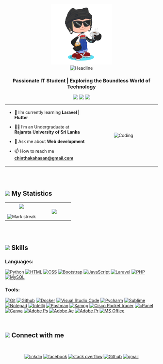 <div align=center>
	<img src="https://raw.githubusercontent.com/AhmedFathyDev/AhmedFathyDev/main/GitHub.png" alt="GitHub Octocat Drinking a Cup of Coffee" height="200">
</div>
<div align=center>
	<img src="https://readme-typing-svg.herokuapp.com?color=%236FDA44&size=32&center=true&vCenter=true&width=600&height=50&lines=Hi+there+I'm+Hasan+Chinthaka+%F0%9F%91%8B;ICT+Student;Laravel+Developer;Back-End+Developer;" alt="Headline" />
</div>
<h3 align="center">Passionate IT Student | Exploring the Boundless World of Technology</h3>
<p align="center">
  <img src="https://img.shields.io/badge/Focus-Web%20Development-brightgreen" />
  <img src="https://img.shields.io/badge/Lives-Sri%20Lanka-success" />
  <img src="https://img.shields.io/badge/Languages-English%20%26%20Sinhala-brightgreen" />
</p>

<table align="center">
<tr border="none">
<td width="55%" align="left">
  
- 🌱 I’m currently learning **Laravel | Flutter**

- 🧑‍🎓 I’m an Undergraduate at **Rajarata University of Sri Lanka**

- 💬 Ask me about **Web development**

- 📫 How to reach me **chinthakahasan@gmail.com**


</td>
<td width="45%" align="center">

  <img align="center" alt="Coding" width="450" src="https://repository-images.githubusercontent.com/588181932/e36ec678-7984-4cdd-8e4c-a3932772ff8e">

  
  </td>
</tr>
</table>

<br><br>

## <img src="https://media.giphy.com/media/iY8CRBdQXODJSCERIr/giphy.gif" width="35"> My Statistics
<p align="center">
<table align="center">
<tr border="none">
<td width="50%" align="center">
  
  <img  align="center"  src="https://github-readme-stats.vercel.app/api?username=HasanChinthaka&theme=dark&show_icons=true&count_private=true" />
  <br></br>
  <img  title="🔥 Get streak stats for your profile at git.io/streak-stats" alt="Mark streak" src="https://github-readme-streak-stats.herokuapp.com/?user=HasanChinthaka&theme=dark&hide_border=false" /> 
</td>
<td width="50%" align="center">

  <img  align="center"  src="https://github-readme-stats.anuraghazra1.vercel.app/api/top-langs/?username=HasanChinthaka&theme=dark&hide_border=false&no-bg=true&no-frame=true&langs_count=10"/>
  
  </td>
</tr>
</table>

<br><br>

## <img src="https://media2.giphy.com/media/QssGEmpkyEOhBCb7e1/giphy.gif?cid=ecf05e47a0n3gi1bfqntqmob8g9aid1oyj2wr3ds3mg700bl&rid=giphy.gif" width ="25"><b> Skills</b>
<h3>Languages:</h3>
<p>
	<a href="#"><img alt="Python" src="https://img.shields.io/badge/Python-blue.svg?logo=python&logoColor=white"></a>
	<a href="#"><img alt="HTML" src="https://img.shields.io/badge/HTML%20-%23E34F26.svg?logo=html5&logoColor=white"></a>
	<a href="#"><img alt="CSS" src="https://img.shields.io/badge/CSS%20-%231572B6.svg?logo=css3&logoColor=white"></a>
	<a href="#"><img alt="Bootstrap" src="https://img.shields.io/badge/Bootstrap-563D7C?logo=bootstrap&logoColor=white"></a>
    	<a href="#"><img alt="JavaScript" src="https://img.shields.io/badge/JavaScript%20-%23F7DF1E.svg?logo=javascript&logoColor=black"></a>
	<a href="#"><img alt="Laravel" src="https://img.shields.io/badge/Laravel-orange.svg?logo=laravel&logoColor=white"></a>
	<a href="#"><img alt="PHP" src="https://img.shields.io/badge/PHP-purple.svg?logo=php&logoColor=white"></a>
	<a href="#"><img alt="MySQL" src="https://img.shields.io/badge/MySQL-blue.svg?logo=MySQL&logoColor=white"></a> 
</p>
<h3>Tools:</h3>
<p>
	<a href="#"><img alt="Git" src="https://img.shields.io/badge/Git%20-%23F05033.svg?logo=git&logoColor=white"></a>
	<a href="#"><img alt="Github" src="https://img.shields.io/badge/GitHub-purple.svg?logo=github&logoColor=white"></a>
	<a href="#"><img alt="Docker" src="https://img.shields.io/badge/Docker-blue.svg?logo=docker&logoColor=white"></a>
	<a href="#"><img alt="Visual Studio Code" src="https://img.shields.io/badge/Visual%20Studio%20Code-0078d7.svg?logo=visual-studio-code&logoColor=white"></a>
	<a href="#"><img alt="Pycharm" src="https://img.shields.io/badge/pycharm-143?logo=pycharm&logoColor=black&color=green&labelColor=green"></a>
	<a href="#"><img alt="Sublime" src="https://img.shields.io/badge/sublime_text-%23575757.svg?logo=sublime-text&logoColor=important"></a>
	<a href="#"><img alt="Notepad" src="https://img.shields.io/badge/Notepad++-90E59A.svg?logo=notepad%2B%2B&logoColor=black"></a>	
	<a href="#"><img alt="Intellij" src="https://img.shields.io/badge/IntelliJ&nbsp;IDEA-000000.svg?logo=intellij-idea&logoColor=white"></a>
	<a href="#"><img alt="Postman" src="https://img.shields.io/badge/Postman-orange.svg?logo=postman&logoColor=white"></a>	
	<a href="#"><img alt="Xampp" src="https://img.shields.io/badge/Xampp-%23d75224.svg?logo=xampp&logoColor=white"></a>
	<a href="#"><img alt="Cisco Packet tracer" src="https://img.shields.io/badge/CISCO_Packet_Tracer-%23005365.svg?logo=cisco&logoColor=white"></a>
 	<a href="#"><img alt="cPanel" src="https://img.shields.io/badge/cPanel-orange.svg?logo=cpanel&logoColor=white"></a>
	<a href="#"><img alt="Canva" src="https://img.shields.io/badge/Canva-%20%235c44e8.svg?logo=canva&logoColor=white"></a>
	<a href="#"><img alt="Adobe Ps" src="https://img.shields.io/badge/Photoshop-%20%20%2308253c.svg?logo=adobe%20photoshop&logoColor=white"></a> 	
 	<a href="#"><img alt="Adobe Ae" src="https://img.shields.io/badge/After_Effects-%20%20%231e0242.svg?logo=adobe%20after%20effects&logoColor=white"></a>
 	<a href="#"><img alt="Adobe Pr" src="https://img.shields.io/badge/Premiere%20Pro-%20%20%231e0242.svg?logo=adobe%20premiere%20pro&logoColor=white"></a>
	<a href="#"><img alt="MS Office" src="https://img.shields.io/badge/Microsoft%20Office-%20%23da3801.svg?logo=Microsoft&logoColor=white"></a>
</p>
<br>

## <img src="https://media.giphy.com/media/v1.Y2lkPTc5MGI3NjExcWdobTI0cXB3bDUwOGk5djYxaDM4NXAwMXk2cW0yamtvNmEza3d4ciZlcD12MV9pbnRlcm5hbF9naWZfYnlfaWQmY3Q9cw/iR7NJTI6f9Yq173Qys/giphy.gif" width="35"><b> Connect with me</b>

<br>
<p align="center">
<a href="https://linkedin.com/in/hasan-chinthaka" target="blank"><img src="https://img.shields.io/badge/Linkdin-%20%231469c7.svg?logo=linkedin&logoColor=white" alt="linkdin"/></a>
<a href="https://www.facebook.com/profile.php?id=61552983686212" target="blank"><img src="https://img.shields.io/badge/Facebook-blue.svg?logo=facebook&logoColor=white" alt="facebook"/></a>
<a href="https://stackoverflow.com/users/20424512/hasan-chinthaka" target="blank"><img src="https://img.shields.io/badge/Stack%20Overflow-%20orange.svg?logo=stack%20overflow&logoColor=white" alt="stack overflow"/></a>
<a href="https://github.com/HasanChinthaka" target="blank"><img src="https://img.shields.io/badge/GitHub-purple.svg?logo=github&logoColor=white" alt="Github"/></a>
<a href="mailto:chinthakahasan@gmail.com" target="blank"><img src="https://img.shields.io/badge/Gmail-red.svg?logo=Gmail&logoColor=white" alt="gmail"/></a>
</p>
